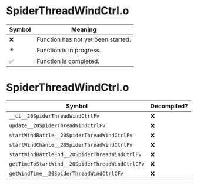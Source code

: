 # SpiderThreadWindCtrl.o
| Symbol | Meaning 
| ------------- | ------------- 
| :x: | Function has not yet been started. 
| :eight_pointed_black_star: | Function is in progress. 
| :white_check_mark: | Function is completed. 


# SpiderThreadWindCtrl.o
| Symbol | Decompiled? |
| ------------- | ------------- |
| `__ct__20SpiderThreadWindCtrlFv` | :x: |
| `update__20SpiderThreadWindCtrlFv` | :x: |
| `startWindBattle__20SpiderThreadWindCtrlFv` | :x: |
| `startWindChance__20SpiderThreadWindCtrlFv` | :x: |
| `startWindBattleEnd__20SpiderThreadWindCtrlFv` | :x: |
| `getTimeToStartWind__20SpiderThreadWindCtrlCFv` | :x: |
| `getWindTime__20SpiderThreadWindCtrlCFv` | :x: |
